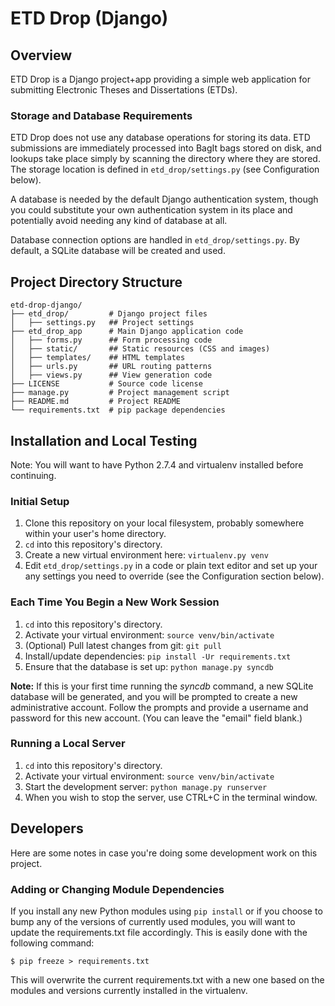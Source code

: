 # ETD Drop (Django)

## Overview

ETD Drop is a Django project+app providing a simple web application for
submitting Electronic Theses and Dissertations (ETDs).

### Storage and Database Requirements

ETD Drop does not use any database operations for storing its data. ETD 
submissions are immediately processed into BagIt bags stored on disk, and
lookups take place simply by scanning the directory where they are stored.
The storage location is defined in `etd_drop/settings.py` (see Configuration
below).

A database is needed by the default Django authentication system, though you 
could substitute your own authentication system in its place and potentially
avoid needing any kind of database at all.

Database connection options are handled in `etd_drop/settings.py`. By default,
a SQLite database will be created and used.


## Project Directory Structure

    etd-drop-django/
    ├── etd_drop/         # Django project files
    │   ├── settings.py   ## Project settings
    ├── etd_drop_app      # Main Django application code
    │   ├── forms.py      ## Form processing code
    │   ├── static/       ## Static resources (CSS and images)
    │   ├── templates/    ## HTML templates
    │   ├── urls.py       ## URL routing patterns
    │   ├── views.py      ## View generation code
    ├── LICENSE           # Source code license
    ├── manage.py         # Project management script
    ├── README.md         # Project README
    └── requirements.txt  # pip package dependencies


## Installation and Local Testing

Note: You will want to have Python 2.7.4 and virtualenv installed before
continuing.

### Initial Setup

1. Clone this repository on your local filesystem, probably somewhere within 
   your user's home directory.
2. `cd` into this repository's directory.
3. Create a new virtual environment here: `virtualenv.py venv`
4. Edit `etd_drop/settings.py` in a code or plain text editor and set up your 
   any settings you need to override (see the Configuration section below).

### Each Time You Begin a New Work Session

1. `cd` into this repository's directory.
2. Activate your virtual environment: `source venv/bin/activate`
3. (Optional) Pull latest changes from git: `git pull`
4. Install/update dependencies: `pip install -Ur requirements.txt`
5. Ensure that the database is set up: `python manage.py syncdb`

**Note:** If this is your first time running the *syncdb* command, a new 
SQLite database will be generated, and you will be prompted to create a new
administrative account. Follow the prompts and provide a username and password 
for this new account. (You can leave the "email" field blank.)

### Running a Local Server

1. `cd` into this repository's directory.
2. Activate your virtual environment: `source venv/bin/activate`
3. Start the development server: `python manage.py runserver`
4. When you wish to stop the server, use CTRL+C in the terminal window.


## Developers

Here are some notes in case you're doing some development work on this project.

### Adding or Changing Module Dependencies

If you install any new Python modules using `pip install` or if you choose to
bump any of the versions of currently used modules, you will want to update the
requirements.txt file accordingly.  This is easily done with the following
command:

    $ pip freeze > requirements.txt

This will overwrite the current requirements.txt with a new one based on the
modules and versions currently installed in the virtualenv.
